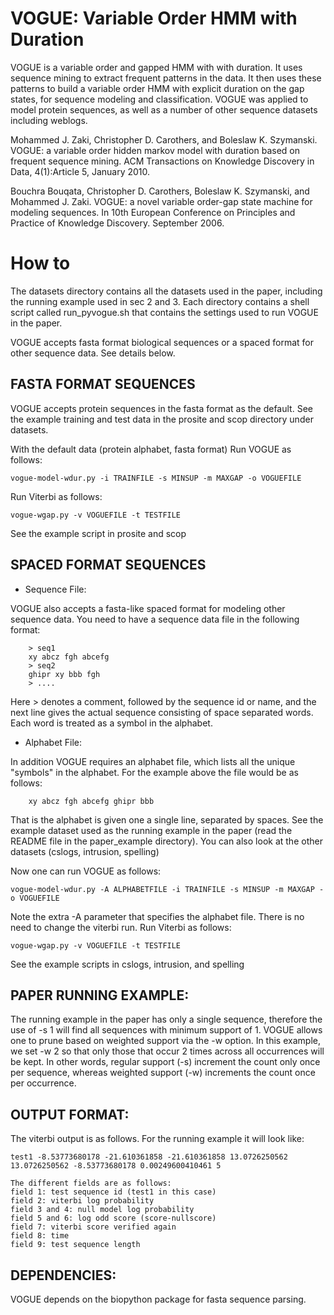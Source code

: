 # VOGUE: Variable Order HMM with Duration

VOGUE is a variable order and gapped HMM with with duration. It uses sequence mining to extract frequent patterns in the data. It then uses these patterns to build a variable order HMM with explicit duration on the gap states, for sequence modeling and classification. VOGUE was applied to model protein sequences, as well as a number of other sequence datasets including weblogs.

Mohammed J. Zaki, Christopher D. Carothers, and Boleslaw K. Szymanski. VOGUE: a variable order hidden markov model with duration based on frequent sequence mining. ACM Transactions on Knowledge Discovery in Data, 4(1):Article 5, January 2010.

Bouchra Bouqata, Christopher D. Carothers, Boleslaw K. Szymanski, and Mohammed J. Zaki. VOGUE: a novel variable order-gap state machine for modeling sequences. In 10th European Conference on Principles and Practice of Knowledge Discovery. September 2006.

# How to

The datasets directory contains all the datasets used in the
paper, including the running example used in sec 2 and 3. Each
directory contains a shell script called run_pyvogue.sh that
contains the settings used to run VOGUE in the paper.

VOGUE accepts fasta format biological sequences or a spaced
format for other sequence data. See details below.

FASTA FORMAT SEQUENCES
----------------------

VOGUE accepts protein sequences in the fasta format as the
default. See the example training and test data in the prosite
and scop directory under datasets. 

With the default data (protein alphabet, fasta format)
Run VOGUE as follows:

    vogue-model-wdur.py -i TRAINFILE -s MINSUP -m MAXGAP -o VOGUEFILE

Run Viterbi as follows:

    vogue-wgap.py -v VOGUEFILE -t TESTFILE

See the example script in prosite and scop

SPACED FORMAT SEQUENCES
------------------------

* Sequence File:

VOGUE also accepts a fasta-like spaced format for modeling other
sequence data. You need to have a sequence data file in the
following format:

        > seq1
        xy abcz fgh abcefg
        > seq2 
        ghipr xy bbb fgh
        > .... 

Here > denotes a comment, followed by the sequence id or name,
and the next line gives the actual sequence consisting of space
separated words. Each word is treated as a symbol in the
alphabet. 

* Alphabet File:

In addition VOGUE requires an alphabet file, which lists all the
unique "symbols" in the alphabet. For the example above the file
would be as follows:

        xy abcz fgh abcefg ghipr bbb

That is the alphabet is given one a single line, separated by
spaces. See the example dataset used as the running example in
the paper (read the README file in the paper_example directory).
You can also look at the other datasets (cslogs, intrusion,
spelling)  

Now one can run VOGUE as follows:

    vogue-model-wdur.py -A ALPHABETFILE -i TRAINFILE -s MINSUP -m MAXGAP -o VOGUEFILE

Note the extra -A parameter that specifies the alphabet file.
There is no need to change the viterbi run. Run Viterbi as follows:

    vogue-wgap.py -v VOGUEFILE -t TESTFILE

See the example scripts in cslogs, intrusion, and spelling

PAPER RUNNING EXAMPLE:
-----------------------

The running example in the paper has only a single sequence,
therefore the use of -s 1 will find all sequences with
minimum support of 1. VOGUE allows one to prune based on
weighted support via the -w option. In this example, we set
-w 2 so that only those that occur 2 times across all
occurrences will be kept. In other words, regular support
(-s) increment the count only once per sequence, whereas
weighted support (-w) increments the count once per
occurrence.

OUTPUT FORMAT:
--------------

The viterbi output is as follows. For the running example it will
look like:

    test1 -8.53773680178 -21.610361858 -21.610361858 13.0726250562 13.0726250562 -8.53773680178 0.00249600410461 5

    The different fields are as follows:
    field 1: test sequence id (test1 in this case) 
    field 2: viterbi log probability
    field 3 and 4: null model log probability 
    field 5 and 6: log odd score (score-nullscore)
    field 7: viterbi score verified again
    field 8: time
    field 9: test sequence length

DEPENDENCIES:
--------------
VOGUE depends on the biopython package for fasta sequence parsing.



